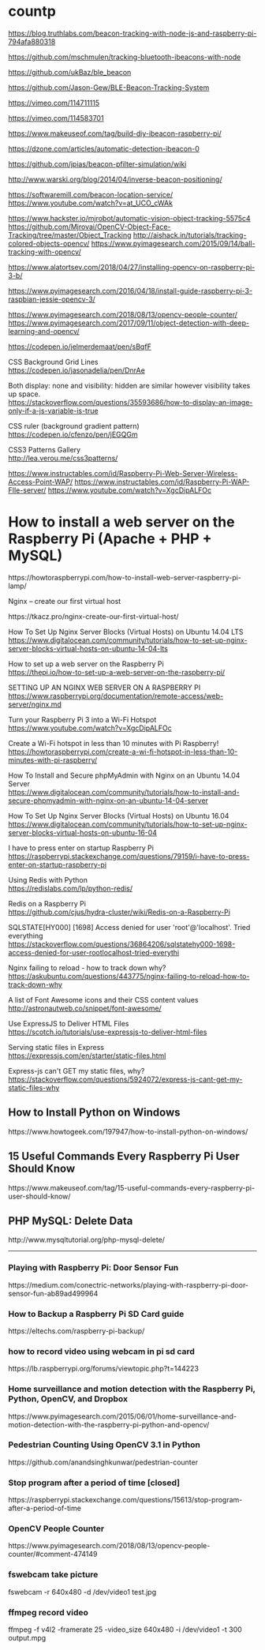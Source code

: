 # countp

https://blog.truthlabs.com/beacon-tracking-with-node-js-and-raspberry-pi-794afa880318

https://github.com/mschmulen/tracking-bluetooth-ibeacons-with-node

https://github.com/ukBaz/ble_beacon

https://github.com/Jason-Gew/BLE-Beacon-Tracking-System

https://vimeo.com/114711115

https://vimeo.com/114583701


https://www.makeuseof.com/tag/build-diy-ibeacon-raspberry-pi/

https://dzone.com/articles/automatic-detection-ibeacon-0


https://github.com/jpias/beacon-pfilter-simulation/wiki

http://www.warski.org/blog/2014/04/inverse-beacon-positioning/

https://softwaremill.com/beacon-location-service/
https://www.youtube.com/watch?v=at_UCO_cWAk



https://www.hackster.io/mjrobot/automatic-vision-object-tracking-5575c4
https://github.com/Mjrovai/OpenCV-Object-Face-Tracking/tree/master/Object_Tracking
http://aishack.in/tutorials/tracking-colored-objects-opencv/
https://www.pyimagesearch.com/2015/09/14/ball-tracking-with-opencv/



https://www.alatortsev.com/2018/04/27/installing-opencv-on-raspberry-pi-3-b/

https://www.pyimagesearch.com/2016/04/18/install-guide-raspberry-pi-3-raspbian-jessie-opencv-3/





https://www.pyimagesearch.com/2018/08/13/opencv-people-counter/
https://www.pyimagesearch.com/2017/09/11/object-detection-with-deep-learning-and-opencv/

https://codepen.io/jelmerdemaat/pen/sBqfF

CSS Background Grid Lines</br>
https://codepen.io/jasonadelia/pen/DnrAe

Both display: none and visibility: hidden are similar however visibility takes up space.</br>
https://stackoverflow.com/questions/35593686/how-to-display-an-image-only-if-a-js-variable-is-true

CSS ruler (background gradient pattern)</br>
https://codepen.io/cfenzo/pen/jEGQGm

CSS3 Patterns Gallery</br>
http://lea.verou.me/css3patterns/

https://www.instructables.com/id/Raspberry-Pi-Web-Server-Wireless-Access-Point-WAP/
https://www.instructables.com/id/Raspberry-Pi-WAP-FIle-server/
https://www.youtube.com/watch?v=XgcDipALFOc</br>

<h1>How to install a web server on the Raspberry Pi (Apache + PHP + MySQL)</h1>
https://howtoraspberrypi.com/how-to-install-web-server-raspberry-pi-lamp/ </br>

<p>Nginx – create our first virtual host </p>
https://tkacz.pro/nginx-create-our-first-virtual-host/ </br>


How To Set Up Nginx Server Blocks (Virtual Hosts) on Ubuntu 14.04 LTS</br>
https://www.digitalocean.com/community/tutorials/how-to-set-up-nginx-server-blocks-virtual-hosts-on-ubuntu-14-04-lts</br>

How to set up a web server on the Raspberry Pi</br>
https://thepi.io/how-to-set-up-a-web-server-on-the-raspberry-pi/

SETTING UP AN NGINX WEB SERVER ON A RASPBERRY PI</br>
https://www.raspberrypi.org/documentation/remote-access/web-server/nginx.md

Turn your Raspberry Pi 3 into a Wi-Fi Hotspot</br>
https://www.youtube.com/watch?v=XgcDipALFOc

Create a Wi-Fi hotspot in less than 10 minutes with Pi Raspberry!</br>
https://howtoraspberrypi.com/create-a-wi-fi-hotspot-in-less-than-10-minutes-with-pi-raspberry/</br>

How To Install and Secure phpMyAdmin with Nginx on an Ubuntu 14.04 Server</br>
https://www.digitalocean.com/community/tutorials/how-to-install-and-secure-phpmyadmin-with-nginx-on-an-ubuntu-14-04-server</br>

How To Set Up Nginx Server Blocks (Virtual Hosts) on Ubuntu 16.04</br>
https://www.digitalocean.com/community/tutorials/how-to-set-up-nginx-server-blocks-virtual-hosts-on-ubuntu-16-04</br>

I have to press enter on startup Raspberry Pi</br>
https://raspberrypi.stackexchange.com/questions/79159/i-have-to-press-enter-on-startup-raspberry-pi</br>

Using Redis with Python</br>
https://redislabs.com/lp/python-redis/</br>

Redis on a Raspberry Pi</br>
https://github.com/cjus/hydra-cluster/wiki/Redis-on-a-Raspberry-Pi</br>

SQLSTATE[HY000] [1698] Access denied for user 'root'@'localhost'. Tried everything</br>
https://stackoverflow.com/questions/36864206/sqlstatehy000-1698-access-denied-for-user-rootlocalhost-tried-everythi</br>

Nginx failing to reload - how to track down why?</br>
https://askubuntu.com/questions/443775/nginx-failing-to-reload-how-to-track-down-why</br>


A list of Font Awesome icons and their CSS content values</br>
http://astronautweb.co/snippet/font-awesome/

Use ExpressJS to Deliver HTML Files</br>
https://scotch.io/tutorials/use-expressjs-to-deliver-html-files

Serving static files in Express</br>
https://expressjs.com/en/starter/static-files.html

Express-js can't GET my static files, why?</br>
https://stackoverflow.com/questions/5924072/express-js-cant-get-my-static-files-why</br>

<h2>How to Install Python on Windows</h2>
https://www.howtogeek.com/197947/how-to-install-python-on-windows/</br>

<h2>15 Useful Commands Every Raspberry Pi User Should Know</h2>
https://www.makeuseof.com/tag/15-useful-commands-every-raspberry-pi-user-should-know/</br>

<h2>PHP MySQL: Delete Data</h2>
http://www.mysqltutorial.org/php-mysql-delete/</br>
<hr>

<h3>Playing with Raspberry Pi: Door Sensor Fun</h3>
https://medium.com/conectric-networks/playing-with-raspberry-pi-door-sensor-fun-ab89ad499964</br>

<h3>How to Backup a Raspberry Pi SD Card guide</h3>
https://eltechs.com/raspberry-pi-backup/</br>

<h3>how to record video using webcam in pi sd card</h3>
https://lb.raspberrypi.org/forums/viewtopic.php?t=144223</br>

<h3>Home surveillance and motion detection with the Raspberry Pi, Python, OpenCV, and Dropbox</h3>
https://www.pyimagesearch.com/2015/06/01/home-surveillance-and-motion-detection-with-the-raspberry-pi-python-and-opencv/</br>

<h3>Pedestrian Counting Using OpenCV 3.1 in Python</h3>
https://github.com/anandsinghkunwar/pedestrian-counter</br>

<h3>Stop program after a period of time [closed]</h3>
https://raspberrypi.stackexchange.com/questions/15613/stop-program-after-a-period-of-time</br>

<h3>OpenCV People Counter</h3>
https://www.pyimagesearch.com/2018/08/13/opencv-people-counter/#comment-474149</br>

<h3>fswebcam take picture</h3>
fswebcam -r 640x480 -d /dev/video1 test.jpg</br>

<h3>ffmpeg record video</h3>
ffmpeg -f v4l2 -framerate 25 -video_size 640x480 -i /dev/video1 -t 300 output.mpg</br>




